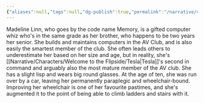 ```yaml
---
{"aliases":null,"tags":null,"dg-publish":true,"permalink":"/narrative/characters/welcome-to-the-flipside/memory/","dgPassFrontmatter":true}
---
```


Madeline Linn, who goes by the code name Memory, is a gifted computer whiz who's in the same grade as her brother, who happens to be two years her senior. She builds and maintains computers in the AV Club, and is also easily the smartest member of the club. She often leads others to underestimate her based on her size and age, but in reality, she's [[Narrative/Characters/Welcome to the Flipside/Tesla\|Tesla]]'s second in command and arguably also the most mature member of the AV club. She has a slight lisp and wears big round glasses. At the age of ten, she was run over by a car, leaving her permanently paraplegic and wheelchair-bound. Improving her wheelchair is one of her favourite pastimes, and she's augmented it to the point of being able to climb ladders and stairs with it.